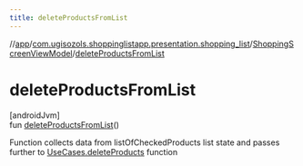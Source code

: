 ```yaml
---
title: deleteProductsFromList
---
```

//[app](../../../index.html)/[com.ugisozols.shoppinglistapp.presentation.shopping_list](../index.html)/[ShoppingScreenViewModel](index.html)/[deleteProductsFromList](delete-products-from-list.html)



# deleteProductsFromList



[androidJvm]\
fun [deleteProductsFromList](delete-products-from-list.html)()



Function collects data from listOfCheckedProducts list state and passes further to [UseCases.deleteProducts](../../com.ugisozols.shoppinglistapp.domain.use_cases/-use-cases/delete-products.html) function




